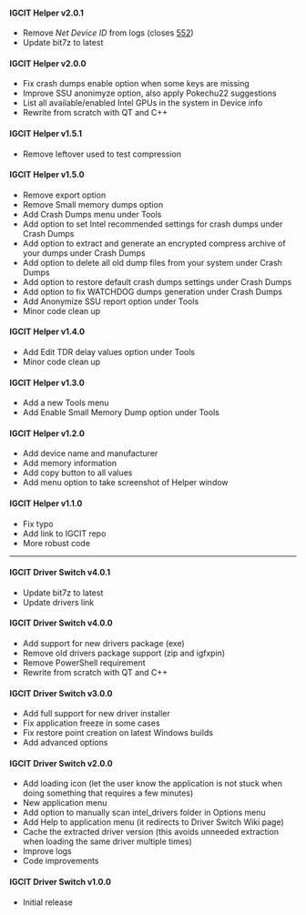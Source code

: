 #### IGCIT Helper v2.0.1
* Remove _Net Device ID_ from logs (closes [552](https://github.com/IGCIT/Intel-GPU-Community-Issue-Tracker-IGCIT/issues/552))
* Update bit7z to latest

#### IGCIT Helper v2.0.0
* Fix crash dumps enable option when some keys are missing
* Improve SSU anonimyze option, also apply Pokechu22 suggestions
* List all available/enabled Intel GPUs in the system in Device info
* Rewrite from scratch with QT and C++

#### IGCIT Helper v1.5.1
* Remove leftover used to test compression

#### IGCIT Helper v1.5.0
* Remove export option
* Remove Small memory dumps option
* Add Crash Dumps menu under Tools
* Add option to set Intel recommended settings for crash dumps under Crash Dumps
* Add option to extract and generate an encrypted compress archive of your dumps under Crash Dumps
* Add option to delete all old dump files from your system under Crash Dumps
* Add option to restore default crash dumps settings under Crash Dumps
* Add option to fix WATCHDOG dumps generation under Crash Dumps
* Add Anonymize SSU report option under Tools
* Minor code clean up

#### IGCIT Helper v1.4.0
* Add Edit TDR delay values option under Tools
* Minor code clean up

#### IGCIT Helper v1.3.0
* Add a new Tools menu
* Add Enable Small Memory Dump option under Tools

#### IGCIT Helper v1.2.0
* Add device name and manufacturer
* Add memory information
* Add copy button to all values
* Add menu option to take screenshot of Helper window

#### IGCIT Helper v1.1.0
* Fix typo
* Add link to IGCIT repo
* More robust code

---

#### IGCIT Driver Switch v4.0.1
* Update bit7z to latest
* Update drivers link

#### IGCIT Driver Switch v4.0.0
* Add support for new drivers package (exe)
* Remove old drivers package support (zip and igfxpin)
* Remove PowerShell requirement
* Rewrite from scratch with QT and C++

#### IGCIT Driver Switch v3.0.0
* Add full support for new driver installer
* Fix application freeze in some cases
* Fix restore point creation on latest Windows builds
* Add advanced options

#### IGCIT Driver Switch v2.0.0
* Add loading icon (let the user know the application is not stuck when doing something that requires a few minutes)
* New application menu
* Add option to manually scan intel_drivers folder in Options menu
* Add Help to application menu (it redirects to Driver Switch Wiki page)
* Cache the extracted driver version (this avoids unneeded extraction when loading the same driver multiple times)
* Improve logs
* Code improvements

#### IGCIT Driver Switch v1.0.0
* Initial release
